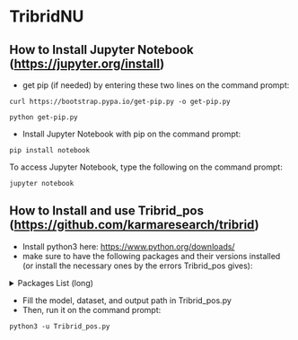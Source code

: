 # TribridNU

## How to Install Jupyter Notebook (https://jupyter.org/install)
- get pip (if needed) by entering these two lines on the command prompt:
```
curl https://bootstrap.pypa.io/get-pip.py -o get-pip.py
```
```
python get-pip.py
```
- Install Jupyter Notebook with pip on the command prompt:
```
pip install notebook
```
To access Jupyter Notebook, type the following on the command prompt:
```
jupyter notebook
```

## How to Install and use Tribrid_pos (https://github.com/karmaresearch/tribrid)
- Install python3 here: https://www.python.org/downloads/
- make sure to have the following packages and their versions installed (or install the necessary ones by the errors Tribrid_pos gives):
<details><summary>Packages List (long)</summary>
<p>
argon2-cffi                       21.3.0
  
argon2-cffi-bindings              21.2.0
  
asttokens                         2.0.5
  
attrs                             21.4.0
  
backcall                          0.2.0
  
beautifulsoup4                    4.11.1
  
bleach                            5.0.0
  
blis                              0.7.7
  
boto3                             1.24.5
  
botocore                          1.27.5
  
catalogue                         2.0.7
  
certifi                           2022.5.18.1
  
cffi                              1.15.0
  
charset-normalizer                2.0.12
  
click                             8.1.3
  
colorama                          0.4.4
  
cuda-python                       11.7.0
  
cymem                             2.0.6
  
Cython                            0.29.30
  
debugpy                           1.6.0
  
decorator                         5.1.1
  
defusedxml                        0.7.1
  
en-core-web-sm                    3.3.0
  
entrypoints                       0.4
  
executing                         0.8.3
  
fastjsonschema                    2.15.3
  
filelock                          3.7.1
  
huggingface-hub                   0.7.0
  
idna                              3.3
  
ipykernel                         6.15.0
  
ipython                           8.4.0
  
ipython-genutils                  0.2.0
  
jedi                              0.18.1
  
Jinja2                            3.1.2
  
jmespath                          1.0.0
  
joblib                            1.1.0
  
jsonschema                        4.6.0
  
jupyter-client                    7.3.4
  
jupyter-contrib-core              0.3.3
  
jupyter-contrib-nbextensions      0.5.1
  
jupyter-core                      4.10.0
  
jupyter-highlight-selected-word   0.2.0
  
jupyter-latex-envs                1.4.6
  
jupyter-nbextensions-configurator 0.4.1
  
jupyterlab-pygments               0.2.2
  
langcodes                         3.3.0
  
lxml                              4.9.0
  
MarkupSafe                        2.1.1
  
matplotlib-inline                 0.1.3
  
mistune                           0.8.4
  
murmurhash                        1.0.7
  
nbclient                          0.6.4
  
nbconvert                         6.5.0
  
nbformat                          5.4.0
  
nest-asyncio                      1.5.5
  
notebook                          6.4.12
  
numpy                             1.22.4
  
packaging                         21.3
  
pandas                            1.4.2
  
pandocfilters                     1.5.0
  
parso                             0.8.3
  
pathy                             0.6.1
  
pickleshare                       0.7.5
  
Pillow                            9.1.1
  
preshed                           3.0.6
  
prometheus-client                 0.14.1
  
prompt-toolkit                    3.0.29
  
psutil                            5.9.1
  
pure-eval                         0.2.2
  
pycparser                         2.21
  
pydantic                          1.8.2
  
Pygments                          2.12.0
  
pyparsing                         3.0.9
  
pyrsistent                        0.18.1
  
python-dateutil                   2.8.2
  
pytorch-pretrained-bert           0.6.2
  
pytz                              2022.1
  
pywin32                           304
  
pywinpty                          2.0.5
  
PyYAML                            6.0
  
pyzmq                             23.1.0
  
regex                             2022.6.2
  
requests                          2.28.0
  
s3transfer                        0.6.0
  
scikit-learn                      1.1.1
  
scipy                             1.8.1
  
Send2Trash                        1.8.0
  
six                               1.16.0
  
sklearn                           0.0
  
smart-open                        5.2.1
  
soupsieve                         2.3.2.post1
  
spacy                             3.3.1
  
spacy-legacy                      3.0.9
  
spacy-loggers                     1.0.2
  
srsly                             2.4.3
  
stack-data                        0.3.0
  
terminado                         0.15.0
  
thinc                             8.0.17
  
threadpoolctl                     3.1.0
  
tinycss2                          1.1.1
  
tokenizers                        0.12.1
  
torch                             1.11.0+cu115
  
torchaudio                        0.11.0+cu113
  
torchvision                       0.12.0+cu113
  
tornado                           6.1
  
tqdm                              4.64.0
  
traitlets                         5.3.0
  
transformers                      4.19.3
  
typer                             0.4.1
  
typing_extensions                 4.2.0
  
urllib3                           1.26.9
  
wasabi                            0.9.1
  
wcwidth                           0.2.5
  
webencodings                      0.5.1
  
</p>
</details>

- Fill the model, dataset, and output path in Tribrid_pos.py
- Then, run it on the command prompt:
```
python3 -u Tribrid_pos.py
```
